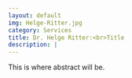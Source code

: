 ```yaml
---
layout: default
img: Helge-Ritter.jpg
category: Services
title: Dr. Helge Ritter:<br>Title
description: |
---
```

  This is where abstract will be.
